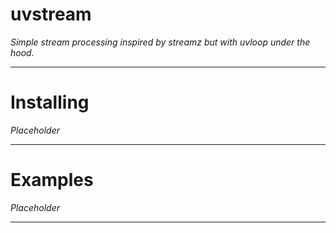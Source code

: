 # uvstream
*Simple stream processing inspired by streamz but with uvloop under the hood.*
<hr>

# Installing
*Placeholder*
<hr>

# Examples
*Placeholder*
<hr>